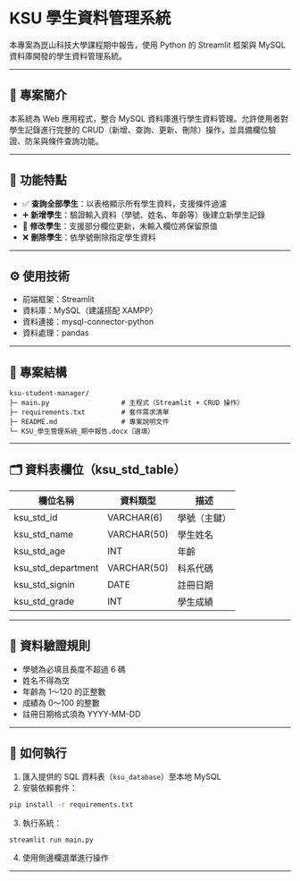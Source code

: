 # KSU 學生資料管理系統

本專案為崑山科技大學課程期中報告，使用 Python 的 Streamlit 框架與 MySQL 資料庫開發的學生資料管理系統。

---

## 📌 專案簡介

本系統為 Web 應用程式，整合 MySQL 資料庫進行學生資料管理。允許使用者對學生記錄進行完整的 CRUD（新增、查詢、更新、刪除）操作，並具備欄位驗證、防呆與條件查詢功能。

---

## 🧩 功能特點

- ✅ **查詢全部學生**：以表格顯示所有學生資料，支援條件過濾
- ➕ **新增學生**：驗證輸入資料（學號、姓名、年齡等）後建立新學生記錄
- 📝 **修改學生**：支援部分欄位更新，未輸入欄位將保留原值
- ❌ **刪除學生**：依學號刪除指定學生資料

---

## ⚙️ 使用技術

- 前端框架：Streamlit
- 資料庫：MySQL（建議搭配 XAMPP）
- 資料連接：mysql-connector-python
- 資料處理：pandas

---

## 📁 專案結構

```
ksu-student-manager/
├─ main.py                  # 主程式（Streamlit + CRUD 操作）
├─ requirements.txt         # 套件需求清單
├─ README.md                # 專案說明文件
└─ KSU_學生管理系統_期中報告.docx（選填）
```

---

## 🗂 資料表欄位（ksu_std_table）

| 欄位名稱           | 資料類型    | 描述             |
|--------------------|-------------|------------------|
| ksu_std_id         | VARCHAR(6)  | 學號（主鍵）     |
| ksu_std_name       | VARCHAR(50) | 學生姓名         |
| ksu_std_age        | INT         | 年齡             |
| ksu_std_department | VARCHAR(50) | 科系代碼         |
| ksu_std_signin     | DATE        | 註冊日期         |
| ksu_std_grade      | INT         | 學生成績         |

---

## 🧪 資料驗證規則

- 學號為必填且長度不超過 6 碼
- 姓名不得為空
- 年齡為 1～120 的正整數
- 成績為 0～100 的整數
- 註冊日期格式須為 YYYY-MM-DD

---

## 🚀 如何執行

1. 匯入提供的 SQL 資料表（`ksu_database`）至本地 MySQL
2. 安裝依賴套件：
```bash
pip install -r requirements.txt
```
3. 執行系統：
```bash
streamlit run main.py
```
4. 使用側邊欄選單進行操作

---

